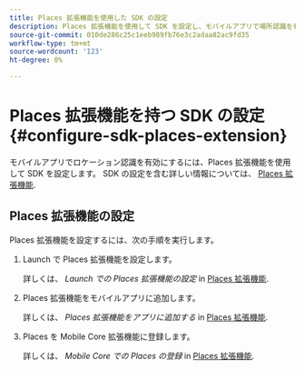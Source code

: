 ```yaml
---
title: Places 拡張機能を使用した SDK の設定
description: Places 拡張機能を使用して SDK を設定し、モバイルアプリで場所認識を有効にすることができます。
source-git-commit: 010de286c25c1eeb989fb76e3c2adaa82ac9fd35
workflow-type: tm+mt
source-wordcount: '123'
ht-degree: 0%

---
```



# Places 拡張機能を持つ SDK の設定 {#configure-sdk-places-extension}

モバイルアプリでロケーション認識を有効にするには、Places 拡張機能を使用して SDK を設定します。 SDK の設定を含む詳しい情報については、 [Places 拡張機能](/help/places-ext-aep-sdks/places-extension/places-extension.md).

## Places 拡張機能の設定

Places 拡張機能を設定するには、次の手順を実行します。

1. Launch で Places 拡張機能を設定します。

   詳しくは、 *Launch での Places 拡張機能の設定* in [Places 拡張機能](/help/places-ext-aep-sdks/places-extension/places-extension.md).

1. Places 拡張機能をモバイルアプリに追加します。

   詳しくは、 *Places 拡張機能をアプリに追加する* in [Places 拡張機能](/help/places-ext-aep-sdks/places-extension/places-extension.md).

1. Places を Mobile Core 拡張機能に登録します。

   詳しくは、 *Mobile Core での Places の登録* in [Places 拡張機能](/help/places-ext-aep-sdks/places-extension/places-extension.md).

